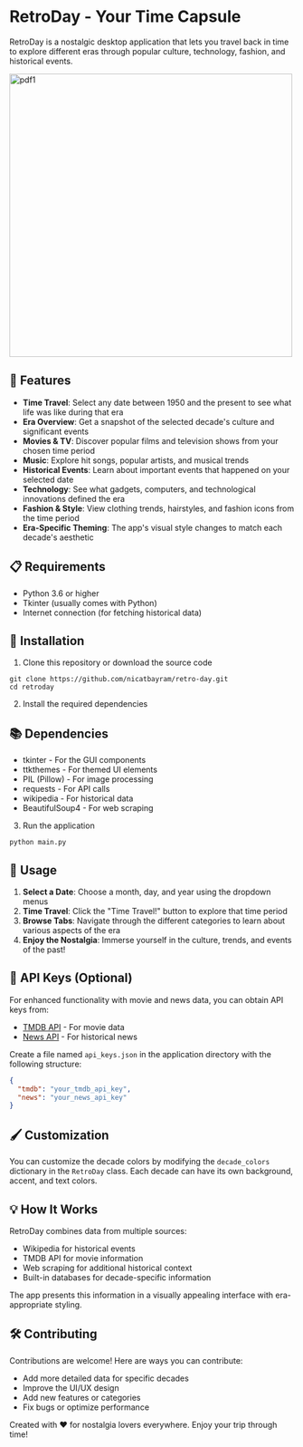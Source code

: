 # RetroDay - Your Time Capsule

RetroDay is a nostalgic desktop application that lets you travel back in time to explore different eras through popular culture, technology, fashion, and historical events.

<img width="500" alt="pdf1" src="https://github.com/user-attachments/assets/ac950abc-918e-40b3-baac-3b4179fdff05" />

## 🌟 Features

- **Time Travel**: Select any date between 1950 and the present to see what life was like during that era
- **Era Overview**: Get a snapshot of the selected decade's culture and significant events
- **Movies & TV**: Discover popular films and television shows from your chosen time period
- **Music**: Explore hit songs, popular artists, and musical trends
- **Historical Events**: Learn about important events that happened on your selected date
- **Technology**: See what gadgets, computers, and technological innovations defined the era
- **Fashion & Style**: View clothing trends, hairstyles, and fashion icons from the time period
- **Era-Specific Theming**: The app's visual style changes to match each decade's aesthetic

## 📋 Requirements

- Python 3.6 or higher
- Tkinter (usually comes with Python)
- Internet connection (for fetching historical data)

## 🔧 Installation

1. Clone this repository or download the source code
```
git clone https://github.com/nicatbayram/retro-day.git
cd retroday
```

2. Install the required dependencies
   
## 📚 Dependencies

- tkinter - For the GUI components
- ttkthemes - For themed UI elements
- PIL (Pillow) - For image processing
- requests - For API calls
- wikipedia - For historical data
- BeautifulSoup4 - For web scraping

  
3. Run the application
```
python main.py
```

## 🚀 Usage

1. **Select a Date**: Choose a month, day, and year using the dropdown menus
2. **Time Travel**: Click the "Time Travel!" button to explore that time period
3. **Browse Tabs**: Navigate through the different categories to learn about various aspects of the era
4. **Enjoy the Nostalgia**: Immerse yourself in the culture, trends, and events of the past!

## 🔑 API Keys (Optional)

For enhanced functionality with movie and news data, you can obtain API keys from:
- [TMDB API](https://www.themoviedb.org/documentation/api) - For movie data
- [News API](https://newsapi.org/) - For historical news

Create a file named `api_keys.json` in the application directory with the following structure:
```json
{
  "tmdb": "your_tmdb_api_key",
  "news": "your_news_api_key"
}
```

## 🖌️ Customization

You can customize the decade colors by modifying the `decade_colors` dictionary in the `RetroDay` class. Each decade can have its own background, accent, and text colors.

## 💡 How It Works

RetroDay combines data from multiple sources:
- Wikipedia for historical events
- TMDB API for movie information
- Web scraping for additional historical context
- Built-in databases for decade-specific information

The app presents this information in a visually appealing interface with era-appropriate styling.

## 🛠️ Contributing

Contributions are welcome! Here are ways you can contribute:
- Add more detailed data for specific decades
- Improve the UI/UX design
- Add new features or categories
- Fix bugs or optimize performance


Created with ❤️ for nostalgia lovers everywhere. Enjoy your trip through time!
